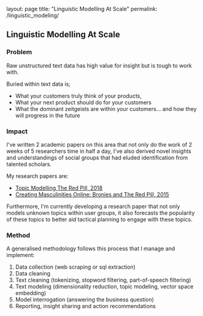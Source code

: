 layout: page
title: "Linguistic Modelling At Scale"
permalink: /linguistic_modeling/

## Linguistic Modelling At Scale

### Problem
Raw unstructured text data has high value for insight but is tough to work with. 

Buried within text data is;
* What your customers truly think of your products, 
* What your next product should do for your customers
* What the dominant zeitgeists are within your customers... and how they will progress in the future

### Impact
I've written 2 academic papers on this area that not only do the work of 2 weeks of 5 researchers time in half a day, I've also derived novel insights and understandings of social groups that had eluded identification from talented scholars. 

My research papers are: 
  * [Topic Modelling The Red Pill, 2018](https://www.researchgate.net/publication/323666159_Topic_Modeling_The_Red_Pill)
  * [Creating Masculinities Online: Bronies and The Red Pill, 2015](https://www.researchgate.net/publication/281448472_Creating_Masculinities_Online_Bronies_and_The_Red_Pill_-_JB_Mountford) 

Furthermore, I'm currently developing a research paper that not only models unknown topics within user groups, it also forecasts the popularity of these topics to better aid tactical planning to engage with these topics.

### Method
A generalised methodology follows this process that I manage and implement: 
  1. Data collection (web scraping or sql extraction)
  2. Data cleaning 
  3. Text cleaning (tokenizing, stopword filtering, part-of-speech filtering)
  4. Text modeling (dimensionality reduction, topic modeling, vector space embedding) 
  5. Model interrogation (answering the business question) 
  6. Reporting, insight sharing and action recommendations

